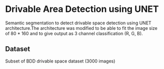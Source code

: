 # Drivable Area Detection using UNET

Semantic segmentation to detect drivable space detection using UNET architecture.The architecture was modified to be able to fit the image size of 80 * 160 and to give output as 3 channel classification (R, G, B). 

## Dataset

Subset of BDD drivable space dataset (3000 images)




